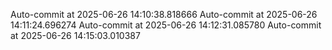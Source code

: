 
Auto-commit at 2025-06-26 14:10:38.818666
Auto-commit at 2025-06-26 14:11:24.696274
Auto-commit at 2025-06-26 14:12:31.085780
Auto-commit at 2025-06-26 14:15:03.010387